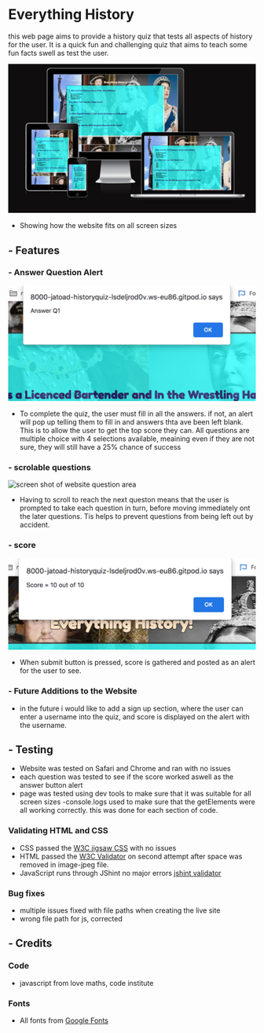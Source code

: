 # Everything History
this web page aims to provide a history quiz that tests all aspects of history for the user. It is a quick fun and challenging quiz that aims to teach some fun facts swell as test the user. 

![screen shot of website on different size screens](/assets/images/amiresponsive.png)
- Showing how the website fits on all screen sizes

## - Features

### - Answer Question Alert

![screen shot of alert telling user to answer question](/assets/images/answer.png)
- To complete the quiz, the user must fill in all the answers. if not, an alert will pop up telling them to fill in 
and answers thta ave been left blank. This is to allow the user to get the top score they can. All questions are multiple choice with 4 selections available, meaining even if they are not sure, they will still have a 25% chance of success  

### - scrolable questions

![screen shot of website question area](/assets/images/mainstructure.png)
- Having to scroll to reach the next queston means that the user is prompted to take each question in turn, before moving immediately ont the later questions. Tis helps to prevent questions from being left out by accident. 

### - score

![screen shot of website score boxes](/assets/images/score.png)
- When submit button is pressed, score is gathered and posted as an alert for the user to see.   

### - Future Additions to the Website
- in the future i would like to add a sign up section, where the user can enter a username into the quiz, and score is displayed on the alert with the username. 

## - Testing

- Website was tested on Safari and Chrome and ran with no issues 
- each question was tested to see if the score worked aswell as the answer button alert 
- page was tested using dev tools to make sure that it was suitable for all screen sizes 
-console.logs used to make sure that the getElements were all working correctly. this was done for each section of code. 

### Validating HTML and CSS
- CSS passed the [W3C jigsaw CSS](https://jigsaw.w3.org/css-validator/) with no issues 
- HTML passed the [W3C Validator](https://validator.w3.org/) on second attempt after space was removed in image-jpeg file.
- JavaScript runs through JShint no major errors [jshint validator](https://jshint.com/)

### Bug fixes 
- multiple issues fixed with file paths when creating the live site
- wrong file path for js, corrected

## - Credits 

### Code
- javascript from love maths, code institute 
<!-- document.addEventListener("DOMContentLoaded", function() {

    let buttons = document.getElementsByTagName("button");

    console.log('addEventListener ', buttons)

    for (let button of buttons) {
        button.addEventListener("click", function() {
            if (this.getAttribute("data-type") === "submit") {
                checkAnswer();
            } else {
                alert('Submit not clicked')
            }
        });
    }

}); -->
### Fonts 
- All fonts from [Google Fonts](https://fonts.google.com/)